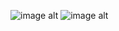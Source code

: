 ![image alt](https://files.catbox.moe/mmfhx6.png)
![image alt](https://files.catbox.moe/rh9g8q.webp)
